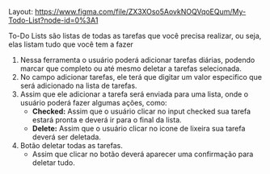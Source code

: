 
Layout: https://www.figma.com/file/ZX3XOso5AovkNOQVqoEQum/My-Todo-List?node-id=0%3A1
<p>To-Do Lists são listas de todas as tarefas que você precisa realizar, ou seja, elas listam tudo que você tem a fazer</p>
<ol>
  <li>
    Nessa ferramenta o usuário poderá adicionar tarefas diárias, podendo marcar que completo ou até mesmo deletar a tarefas selecionada.
  </li>
  <li>
    No campo adicionar tarefas, ele terá que digitar um valor especifico que será adicionado na lista de tarefas. 
  </li>
  <li>
    Assim que ele adicionar a tarefa será enviada para uma lista, onde o usuário poderá fazer algumas ações, como:
      <ul>    
        <li>
          <strong>Checked:</strong> Assim que o usuário clicar no input checked sua tarefa estará pronta e deverá ir para o final da lista.
        </li>
        <li>
          <strong>Delete:</strong> Assim que o usuário clicar no icone de lixeira sua tarefa deverá ser deletada.
        </li>
      </ul>
  </li>
  <li>
    Botão deletar todas as tarefas.
      <ul>
        <li>Assim que clicar no botão deverá aparecer uma confirmação para deletar tudo.</li>
      </ul>
  </li>
</ol>



